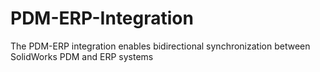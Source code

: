 # PDM-ERP-Integration
The PDM-ERP integration enables bidirectional synchronization between SolidWorks PDM and ERP systems
